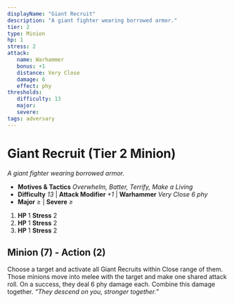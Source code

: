 ```yaml
---
displayName: "Giant Recruit"
description: "A giant fighter wearing borrowed armor."
tier: 2
type: Minion
hp: 1
stress: 2
attack:
   name: Warhammer
   bonus: +1
   distance: Very Close
   damage: 6
   effect: phy
thresholds:
   difficulty: 13
   major: 
   severe: 
tags: adversary
---
```

# Giant Recruit (Tier 2 Minion)
_A giant fighter wearing borrowed armor._

- **Motives & Tactics** _Overwhelm, Batter, Terrify, Make a Living_
- **Difficulty** _13_ | **Attack Modifier** _+1_ | **Warhammer** _Very Close 6 phy_
- **Major** _≥_ | **Severe** _≥_

1. **HP** 1
   **Stress** 2
2. **HP** 1
   **Stress** 2
3. **HP** 1
   **Stress** 2

## Minion (7) - Action (2)
Choose a target and activate all Giant Recruits within Close range of them. Those minions move into melee with the target and make one shared attack roll. On a success, they deal 6 phy damage each. Combine this damage together. _“They descend on you, stronger together.”_
